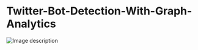 # Twitter-Bot-Detection-With-Graph-Analytics

![Image description](https://github.com/vasishtahd/Twitter-Bot-Detection-With-Graph-Analytics/blob/master/system_design.png)

